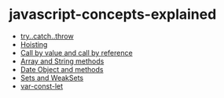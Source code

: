 # javascript-concepts-explained

- <a href="./try-catch-throw.md">try..catch..throw</a>
- <a href="./hoisting.md">Hoisting</a>
- <a href="./call-by-value-and-call-by-reference.md">Call by value and call by reference</a>
- <a href="./array-string-methods.md">Array and String methods</a>
- <a href="./date-object.md">Date Object and methods</a>
- <a href="./set-and-weakset.md">Sets and WeakSets</a>
- <a href="./var-const-let.md">var-const-let</a>
